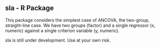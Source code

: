 ## sla - R Package

This package considers the simplest case of ANCOVA, the two-group, straight-line case. We have two groups (factor) and a single regressor (x, numeric) against a single criterion variable (y, numeric).

sla is still under development. Use at your own risk.
